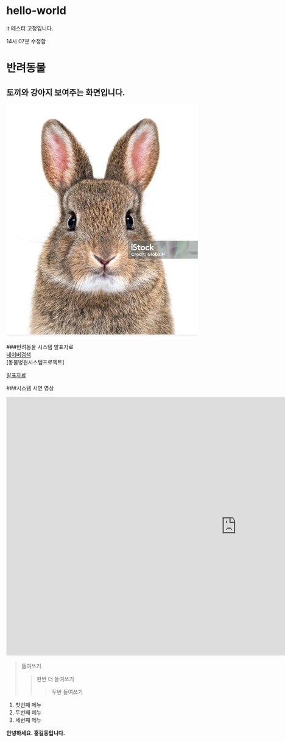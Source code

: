 # hello-world
it 테스터 고정입니다.

14시 07분 수정함

# 반려동물
## 토끼와 강아지 보여주는 화면입니다.
<img src="토끼.jpg"/>

###반려동물 시스템 발표자료<br>
[네이버검색](https://www.naver.com)<br>
[동물병원시스템프로젝트]

[발표자료](/project.pptx)<br>

###시스템 시연 영상
<iframe width="1207" height="679" src="https://www.youtube.com/embed/VQEXYSZV6hg?list=RDVQEXYSZV6hg" title="편안하게 듣는 힐송 재즈 | 𝙍𝙚𝙡𝙖𝙭 | 𝙎𝙩𝙪𝙙𝙮 | 𝙒𝙤𝙧𝙠 | 𝘾𝙖𝙛𝙚" frameborder="0" allow="accelerometer; autoplay; clipboard-write; encrypted-media; gyroscope; picture-in-picture; web-share" referrerpolicy="strict-origin-when-cross-origin" allowfullscreen></iframe>

> 들여쓰기
> > 한번 더 들여쓰기
> > > 두번 들여쓰기

1. 첫번째 메뉴
2. 두번째 메뉴
3. 세번째 메뉴

**안녕하세요. 홍길동입니다.**

